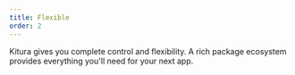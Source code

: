 ```yaml
---
title: Flexible
order: 2
---
```


Kitura gives you complete control and flexibility. A rich package ecosystem provides everything you'll need for your next app. 

